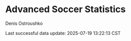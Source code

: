 # Advanced Soccer Statistics
Denis Ostroushko

<!-- gfm -->

Last successful data update: 2025-07-19 13:22:13 CST
